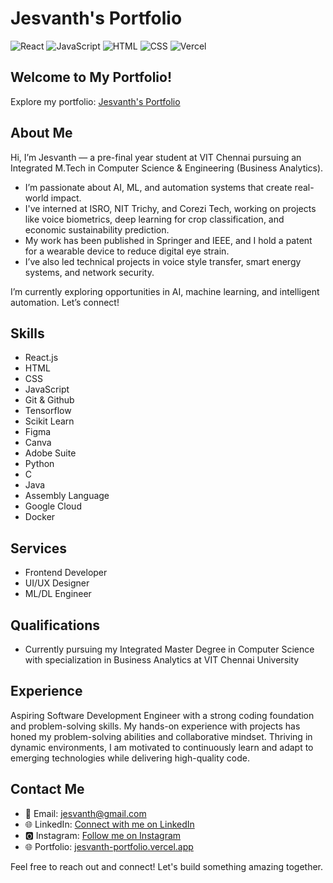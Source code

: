 # Jesvanth's Portfolio

![React](https://img.shields.io/badge/React-blue)
![JavaScript](https://img.shields.io/badge/JavaScript-ES6-yellow)
![HTML](https://img.shields.io/badge/HTML-orange)
![CSS](https://img.shields.io/badge/CSS-blueviolet)
![Vercel](https://img.shields.io/badge/Deployed%20on-Vercel-brightgreen)

## Welcome to My Portfolio!

Explore my portfolio: [Jesvanth's Portfolio](https://jesvanth-portfolio.vercel.app/)

## About Me

Hi, I’m Jesvanth — a pre-final year student at VIT Chennai pursuing an Integrated M.Tech in Computer Science & Engineering (Business Analytics).

- I’m passionate about AI, ML, and automation systems that create real-world impact.
- I've interned at ISRO, NIT Trichy, and Corezi Tech, working on projects like voice biometrics, deep learning for crop classification, and economic sustainability prediction.
- My work has been published in Springer and IEEE, and I hold a patent for a wearable device to reduce digital eye strain.
- I’ve also led technical projects in voice style transfer, smart energy systems, and network security.

I’m currently exploring opportunities in AI, machine learning, and intelligent automation. Let’s connect!

## Skills

- React.js
- HTML
- CSS
- JavaScript
- Git & Github
- Tensorflow
- Scikit Learn
- Figma
- Canva
- Adobe Suite
- Python
- C
- Java
- Assembly Language
- Google Cloud
- Docker

## Services

- Frontend Developer
- UI/UX Designer
- ML/DL Engineer

## Qualifications

- Currently pursuing my Integrated Master Degree in Computer Science with specialization in Business Analytics at VIT Chennai University

## Experience

Aspiring Software Development Engineer with a strong coding foundation and problem-solving skills. My hands-on experience with projects has honed my problem-solving abilities and collaborative mindset. Thriving in dynamic environments, I am motivated to continuously learn and adapt to emerging technologies while delivering high-quality code.

## Contact Me

- 📧 Email: jesvanth@gmail.com
- 🌐 LinkedIn: [Connect with me on LinkedIn](https://www.linkedin.com/in/jesvanth/)
- 🅾 Instagram: [Follow me on Instagram](https://www.instagram.com/jesvanthhh/)
- 🌐 Portfolio: [jesvanth-portfolio.vercel.app](https://jesvanth-portfolio.vercel.app/)

Feel free to reach out and connect! Let's build something amazing together.
